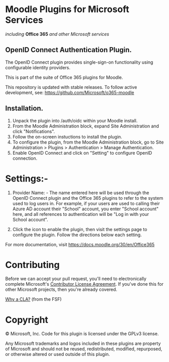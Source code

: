 # Moodle Plugins for Microsoft Services
*including* **Office 365** *and other Microsoft services*

## OpenID Connect Authentication Plugin.

The OpenID Connect plugin provides single-sign-on functionality using configurable identity providers.

This is part of the suite of Office 365 plugins for Moodle.

This repository is updated with stable releases. To follow active development, see: https://github.com/Microsoft/o365-moodle

## Installation.

1. Unpack the plugin into /auth/oidc within your Moodle install.
2. From the Moodle Administration block, expand Site Administration and click "Notifications".
3. Follow the on-screen instuctions to install the plugin.
4. To configure the plugin, from the Moodle Administration block, go to Site Administration > Plugins > Authentication > Manage Authentication.
5. Enable OpenID Connect and click on "Setting" to configure OpenID connection.

# Settings:-

1. Provider Name: - 
      The name entered here will be used through the OpenID Connect plugin and the Office 365 plugins to refer to the system used to log users in. For example, if your users are used to calling their Azure AD account their "School" account, you enter "School account" here, and all references to authentication will be "Log in with your School account".

5. Click the icon to enable the plugin, then visit the settings page to configure the plugin. Follow the directions below each setting.

For more documentation, visit https://docs.moodle.org/30/en/Office365

# Contributing

Before we can accept your pull request, you'll need to electronically complete Microsoft's [Contributor License Agreement](https://cla.microsoft.com/). If you've done this for other Microsoft projects, then you're already covered.

[Why a CLA?](https://www.gnu.org/licenses/why-assign.html) (from the FSF)

# Copyright

&copy; Microsoft, Inc.  Code for this plugin is licensed under the GPLv3 license.

Any Microsoft trademarks and logos included in these plugins are property of Microsoft and should not be reused, redistributed, modified, repurposed, or otherwise altered or used outside of this plugin.
